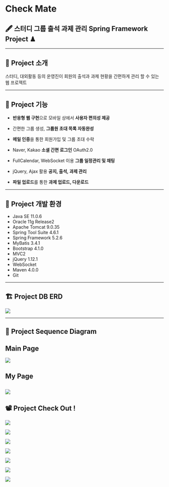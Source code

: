 
# Check Mate

## 🖋 스터디 그룹 출석 과제 관리 Spring Framework Project ♟

---
## 📢 Project 소개

스터디, 대외활동 등의 운영진이 회원의 출석과 과제 현황을 간편하게 관리 할 수 있는 웹 프로젝트

---

## 🔑 Project 기능

- **반응형 웹 구현**으로 모바일 상에서 **사용자 편의성 제공**

- 간편한 그룹 생성, **그룹원 초대 목록 자동완성**

- **메일 인증**을 통한 회원가입 및 그룹 초대 수락

- Naver, Kakao **소셜 간편 로그인** OAuth2.0

- FullCalendar, WebSocket 이용 **그룹 일정관리 및 채팅**

- jQuery, Ajax 활용 **공지, 출석, 과제 관리**

- **파일 업로드**를 통한 **과제 업로드, 다운로드**



---

## 🔧 Project 개발 환경

- Java SE 11.0.6
- Oracle 11g Release2
- Apache Tomcat 9.0.35
- Spring Tool Suite 4.6.1
- Spring Framework 5.2.6
- MyBatis 3.4.1
- Bootstrap 4.1.0
- MVC2
- jQuery 1.12.1
- WebSocket
- Maven 4.0.0
- Git

---

## 🏗 Project DB ERD

![](https://images.velog.io/images/gillog/post/39484861-b534-4367-ae28-6763d6473509/1.png)

---

## 🚀 Project Sequence Diagram


## Main Page
![](https://images.velog.io/images/gillog/post/c72213e4-1ec3-4b1d-baaa-76d4f9c983a8/2.png)

## My Page
![](https://images.velog.io/images/gillog/post/b9e0820b-a1a7-4be4-9b3f-c709b4bcdd13/3.png)
---

## 📽 Project Check Out !



![](https://images.velog.io/images/gillog/post/2a2eae45-99fb-4576-8ac6-d03cac3be42c/4.PNG)

![](https://images.velog.io/images/gillog/post/99efb6d9-1bce-463e-8336-30f9b3617ab8/5.PNG)

![](https://images.velog.io/images/gillog/post/289c1123-fbbf-436d-9114-accc42312832/6.PNG)

![](https://images.velog.io/images/gillog/post/ae8f1655-b834-4aa2-bef4-2497bd5f804c/7.PNG)

![](https://images.velog.io/images/gillog/post/2e6fab5d-df45-4011-b775-bddf591368cc/8.PNG)

![](https://images.velog.io/images/gillog/post/17ee4b4a-e662-4449-a6fa-3662c905edd1/9.PNG)

![](https://images.velog.io/images/gillog/post/16d24996-8030-4ef4-ad8e-29f57fd1a622/10.PNG)

